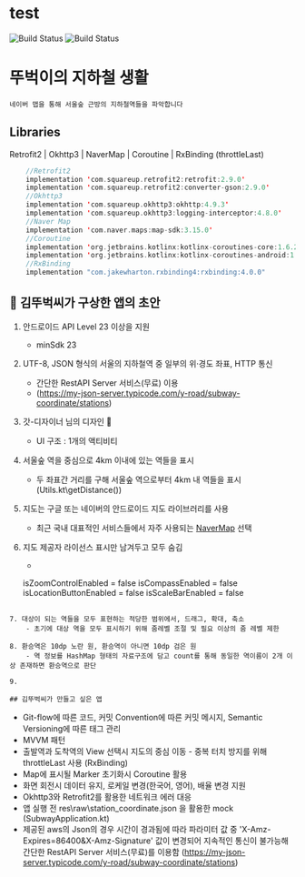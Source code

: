 # test

![Build Status](https://img.shields.io/badge/version-v0.3.0-orange) ![Build Status](https://img.shields.io/badge/I_love-socar-blue)

# 뚜벅이의 지하철 생활
```
네이버 맵을 통해 서울숲 근방의 지하철역들을 파악합니다
```
## Libraries
Retrofit2 | Okhttp3 | NaverMap | Coroutine | RxBinding (throttleLast)
```kotlin
    //Retrofit2
    implementation 'com.squareup.retrofit2:retrofit:2.9.0'
    implementation 'com.squareup.retrofit2:converter-gson:2.9.0'
    //Okhttp3
    implementation 'com.squareup.okhttp3:okhttp:4.9.3'
    implementation 'com.squareup.okhttp3:logging-interceptor:4.8.0'
    //Naver Map
    implementation 'com.naver.maps:map-sdk:3.15.0'
    //Coroutine
    implementation 'org.jetbrains.kotlinx:kotlinx-coroutines-core:1.6.2'
    implementation 'org.jetbrains.kotlinx:kotlinx-coroutines-android:1.6.2'
    //RxBinding
    implementation "com.jakewharton.rxbinding4:rxbinding:4.0.0"
```

## 🧐 김뚜벅씨가 구상한 앱의 초안 

1. 안드로이드 API Level 23 이상을 지원
    - minSdk 23

2. UTF-8, JSON 형식의 서울의 지하철역 중 일부의 위·경도 좌표, HTTP 통신
    - 간단한 RestAPI Server 서비스(무료) 이용
    - (https://my-json-server.typicode.com/y-road/subway-coordinate/stations)

3. 갓-디자이너 님의 디자인 👏
    - UI 구조 : 1개의 액티비티

4. 서울숲 역을 중심으로 4km 이내에 있는 역들을 표시
    - 두 좌표간 거리를 구해 서울숲 역으로부터 4km 내 역들을 표시 (Utils.kt\getDistance())

5. 지도는 구글 또는 네이버의 안드로이드 지도 라이브러리를 사용
    - 최근 국내 대표적인 서비스들에서 자주 사용되는 [NaverMap](https://www.ncloud.com/product/applicationService/maps) 선택

6. 지도 제공자 라이선스 표시만 남겨두고 모두 숨김
    - ```kotlin
    isZoomControlEnabled = false
    isCompassEnabled = false
    isLocationButtonEnabled = false
    isScaleBarEnabled = false
```

7. 대상이 되는 역들을 모두 표현하는 적당한 범위에서, 드래그, 확대, 축소
    - 초기에 대상 역을 모두 표시하기 위해 줌레벨 조절 및 필요 이상의 줌 레벨 제한
    
8. 환승역은 10dp 노란 원, 환승역이 아니면 10dp 검은 원
    - 역 정보를 HashMap 형태의 자료구조에 담고 count를 통해 동일한 역이름이 2개 이상 존재하면 환승역으로 판단
    
9. 

## 김뚜벅씨가 만들고 싶은 앱
```
 -  Git-flow에 따른 코드, 커밋 Convention에 따른 커밋 메시지, Semantic Versioning에 따른 태그 관리
 - MVVM 패턴
 - 출발역과 도착역의 View 선택시 지도의 중심 이동 - 중복 터치 방지를 위해 throttleLast 사용 (RxBinding)
 - Map에 표시될 Marker 초기화시 Coroutine 활용
 - 화면 회전시 데이터 유지, 로케일 변경(한국어, 영어), 배율 변경 지원
 - Okhttp3와 Retrofit2를 활용한 네트워크 에러 대응
 - 앱 실행 전 res\raw\station_coordinate.json 을 활용한 mock (SubwayApplication.kt)
 - 제공된 aws의 Json의 경우 시간이 경과됨에 따라 파라미터 값 중 'X-Amz-Expires=86400&X-Amz-Signature' 값이 변경되어 지속적인 통신이 불가능해 간단한 RestAPI Server 서비스(무료)를 이용함 (https://my-json-server.typicode.com/y-road/subway-coordinate/stations)
```
